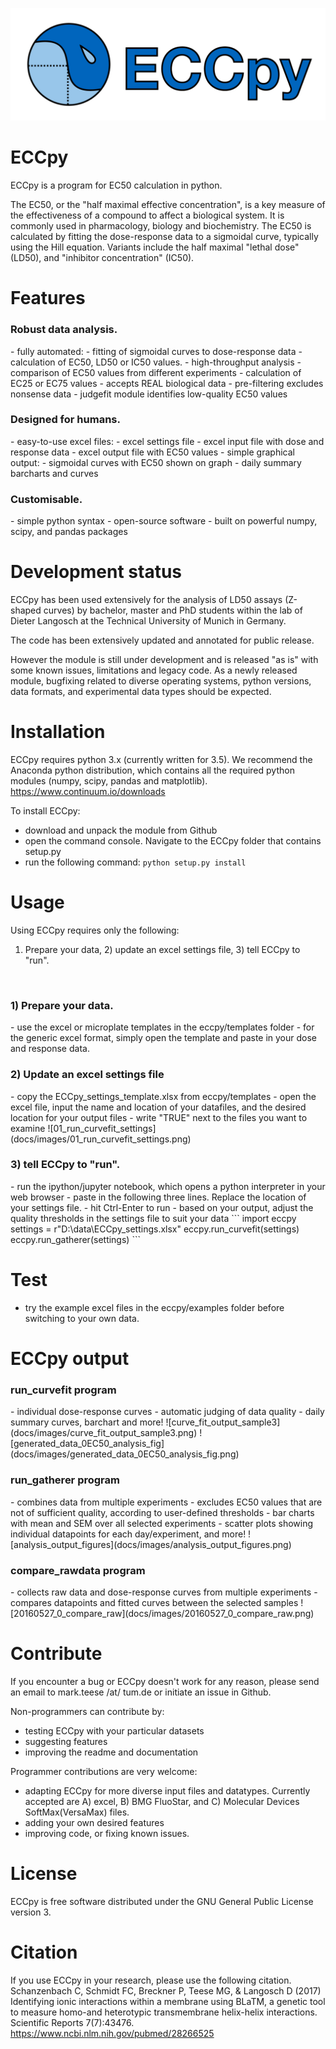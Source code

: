 ![ECCpy logo](docs/logo/ECCpy_logo.png)

# ECCpy
ECCpy is a program for EC50 calculation in python.

The EC50, or the "half maximal effective concentration", is a key measure of the effectiveness of a compound to affect a biological system. It is commonly used in pharmacology, biology and biochemistry. The EC50 is calculated by fitting the dose-response data to a sigmoidal curve, typically using the Hill equation. Variants include the half maximal "lethal dose" (LD50), and "inhibitor concentration" (IC50). 

# Features
<h3>Robust data analysis.</h3>
 - fully automated:
  - fitting of sigmoidal curves to dose-response data
  - calculation of EC50, LD50 or IC50 values.
  - high-throughput analysis
  - comparison of EC50 values from different experiments
  - calculation of EC25 or EC75 values
 - accepts REAL biological data
  - pre-filtering excludes nonsense data
  - judgefit module identifies low-quality EC50 values

<h3>Designed for humans.</h3>
 - easy-to-use excel files:
  - excel settings file 
  - excel input file with dose and response data
  - excel output file with EC50 values
 - simple graphical output:
  - sigmoidal curves with EC50 shown on graph
  - daily summary barcharts and curves

<h3>Customisable.</h3>
 - simple python syntax 
 - open-source software
 - built on powerful numpy, scipy, and pandas packages

# Development status

ECCpy has been used extensively for the analysis of LD50 assays (Z-shaped curves) by bachelor, master and PhD students within the lab of Dieter Langosch at the Technical University of Munich in Germany. 

The code has been extensively updated and annotated for public release. 

However the module is still under development and is released "as is" with some known issues, limitations and legacy code. As a newly released module, bugfixing related to diverse operating systems, python versions, data formats, and experimental data types should be expected. 

# Installation

ECCpy requires python 3.x (currently written for 3.5). We recommend the Anaconda python distribution, which contains all the required python modules (numpy, scipy, pandas and matplotlib).
https://www.continuum.io/downloads

To install ECCpy:
 - download and unpack the module from Github 
 - open the command console. Navigate to the ECCpy folder that contains setup.py
 - run the following command: 
   `python setup.py install`
 
# Usage
Using ECCpy requires only the following:
1) Prepare your data, 2) update an excel settings file, 3) tell ECCpy to "run".
<br />
<h3>1) Prepare your data.</h3>
 - use the excel or microplate templates in the eccpy/templates folder
 - for the generic excel format, simply open the template and paste in your dose and response data.

<h3>2) Update an excel settings file</h3>
 - copy the ECCpy_settings_template.xlsx from eccpy/templates
 - open the excel file, input the name and location of your datafiles, and the desired location for your output files
 - write "TRUE" next to the files you want to examine
![01_run_curvefit_settings](docs/images/01_run_curvefit_settings.png)

<h3>3) tell ECCpy to "run".</h3>
 - run the ipython/jupyter notebook, which opens a python interpreter in your web browser
 - paste in the following three lines. Replace the location of your settings file.
 - hit Ctrl-Enter to run
 - based on your output, adjust the quality thresholds in the settings file to suit your data
```
import eccpy
settings = r"D:\data\ECCpy_settings.xlsx"
eccpy.run_curvefit(settings)
eccpy.run_gatherer(settings)
```

# Test
 - try the example excel files in the eccpy/examples folder before switching to your own data.

# ECCpy output

<h3>run_curvefit program</h3>
 - individual dose-response curves
 - automatic judging of data quality
 - daily summary curves, barchart and more!
![curve_fit_output_sample3](docs/images/curve_fit_output_sample3.png)
![generated_data_0EC50_analysis_fig](docs/images/generated_data_0EC50_analysis_fig.png)

<h3>run_gatherer program</h3>
 - combines data from multiple experiments
 - excludes EC50 values that are not of sufficient quality, according to user-defined thresholds
 - bar charts with mean and SEM over all selected experiments
 - scatter plots showing individual datapoints for each day/experiment, and more!
![analysis_output_figures](docs/images/analysis_output_figures.png)

<h3>compare_rawdata program</h3>
 - collects raw data and dose-response curves from multiple experiments
 - compares datapoints and fitted curves between the selected samples
![20160527_0_compare_raw](docs/images/20160527_0_compare_raw.png)

# Contribute
If you encounter a bug or ECCpy doesn't work for any reason, please send an email to mark.teese /at/ tum.de or initiate an issue in Github.

Non-programmers can contribute by:
 - testing ECCpy with your particular datasets
 - suggesting features
 - improving the readme and documentation

Programmer contributions are very welcome:
 - adapting ECCpy for more diverse input files and datatypes. Currently accepted are A) excel, B) BMG FluoStar, and C) Molecular Devices SoftMax(VersaMax) files.
 - adding your own desired features
 - improving code, or fixing known issues.

# License
ECCpy is free software distributed under the GNU General Public License version 3.

# Citation
If you use ECCpy in your research, please use the following citation.
Schanzenbach C, Schmidt FC, Breckner P, Teese MG, & Langosch D (2017) Identifying ionic interactions within a membrane using BLaTM, a genetic tool to measure homo-and heterotypic transmembrane helix-helix interactions. Scientific Reports 7(7):43476.
<https://www.ncbi.nlm.nih.gov/pubmed/28266525>
